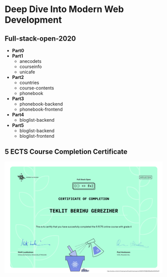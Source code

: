 # Deep Dive Into Modern Web Development 
## Full-stack-open-2020
- **Part0**
- **Part1**
  - anecodets
  - courseinfo
  - unicafe
- **Part2**
  - countries
  - course-contents
  - phonebook
- **Part3**
  - phonebook-backend
  - phonebook-frontend
- **Part4**
  - bloglist-backend
- **Part5**
  - bloglist-backend
  - bloglist-frontend

## 5 ECTS Course Completion Certificate

![5 ects certificate with grade 4](https://github.com/TeklitB/Full-stack-open-2020/blob/master/certificate-fullstack-5ECTSGrade4.png)
